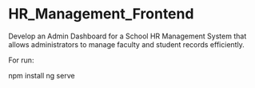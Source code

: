 # HR_Management_Frontend

Develop an Admin Dashboard for a School HR Management System that allows administrators to manage faculty and student records efficiently.

For run:

npm install
ng serve

